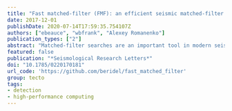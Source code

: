 ```yaml
---
title: "Fast matched-filter (FMF): an efficient seismic matched-filter search for both CPU and GPU architectures"
date: 2017-12-01
publishDate: 2020-07-14T17:59:35.754107Z
authors: ["ebeauce", "wbfrank", "Alexey Romanenko"]
publication_types: ["2"]
abstract: "Matched-filter searches are an important tool in modern seismology to detect seismic events. They operate via an algorithm that computes the correlation coefficient between a template event and a sliding window of continuous seismic records. A detection is recorded when the correlation coefficient crosses an established threshold. We present an optimized program, called Fast Matched Filter (FMF), that efficiently runs a network-based matched-filter search with either central processing units (CPUs) or Nvidia graphics processing units (GPUs). Wrappers for both Python and MATLAB (CPU only) are provided to easily run FMF on a wide range of computational resources, from multicore laptops to specialized computing clusters with GPUs. Both implementations leverage a significantly similar structure when it comes to the continuous computation of correlation coefficients in the time domain to achieve rapid performance. The highly parallel architecture of GPUs lends itself perfectly to the matched-filter algorithm, and we achieve the fastest run times with our GPU implementation. FMF allows for seismic network-based matched-filtering between a large set of template waveforms and a large continuous dataset in a reasonable amount of time. Such fast run times are an important step in expanding the scope of earthquake detection and fostering the reproducibility of such studies."
featured: false
publication: "*Seismological Research Letters*"
doi: "10.1785/0220170181"
url_code: 'https://github.com/beridel/fast_matched_filter'
group: tecto
tags:
- detection
- high-performance computing
---
```


